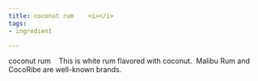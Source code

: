 ```yaml
---
title: coconut rum    <i></i>
tags:
- ingredient

---
```

coconut rum    This is white rum flavored with coconut.  Malibu Rum and CocoRibe are well-known brands.
